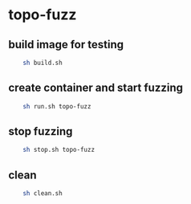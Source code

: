 # topo-fuzz

## build image for testing
```bash
    sh build.sh
```

## create container and start fuzzing
```bash 
    sh run.sh topo-fuzz
``` 

## stop fuzzing
```bash
    sh stop.sh topo-fuzz
```

## clean
```bash
    sh clean.sh
```